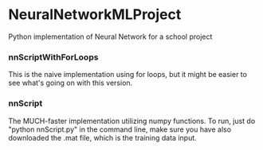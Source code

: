 # NeuralNetworkMLProject
Python implementation of Neural Network for a school project

### nnScriptWithForLoops
This is the naive implementation using for loops, but it might be easier to see what's going on with this version.

### nnScript
The MUCH-faster implementation utilizing numpy functions. To run, just do "python nnScript.py" in the command line,
make sure you have also downloaded the .mat file, which is the training data input.
